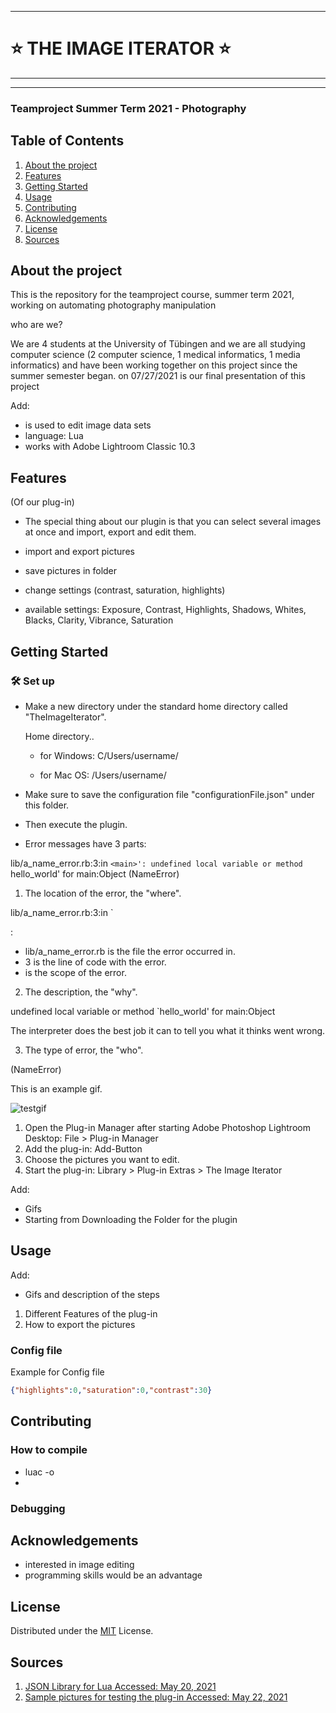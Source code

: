 ***
# ⭐ THE IMAGE ITERATOR ⭐
***
***

### Teamproject Summer Term 2021 - Photography


## Table of Contents
1. [About the project](#about-the-project)
2. [Features](#features)
4. [Getting Started](#gettingstarted)
5. [Usage](#usage)
6. [Contributing](#contributing)
7. [Acknowledgements](#acknowledgements)
8. [License](#license)
9. [Sources](#sources)

## About the project 

This is the repository for the teamproject course, summer term 2021, working on automating photography manipulation


who are we?

We are 4 students at the University of Tübingen and we are all studying computer science (2 computer science, 1 medical informatics, 1 media informatics) and have been working together on this project since the summer semester began.
on 07/27/2021 is our final presentation of this project

Add:

* is used to edit image data sets
* language: Lua
* works with Adobe Lightroom Classic 10.3

## Features

(Of our plug-in)

* The special thing about our plugin is that you can select several images at once and import, export and edit them.

* import and export pictures
* save pictures in folder
* change settings (contrast, saturation, highlights)
* available settings: Exposure, Contrast, Highlights, Shadows, Whites, Blacks, Clarity, Vibrance, Saturation


## Getting Started

### 🛠 Set up
+ Make a new directory under the standard home directory called "TheImageIterator".

  Home directory..

     + for Windows: C/Users/username/
  
     + for Mac OS: /Users/username/
  
+ Make sure to save the configuration file "configurationFile.json" under this folder. 
+ Then execute the plugin.  


* Error messages have 3 parts:

lib/a_name_error.rb:3:in `<main>': undefined local variable or method `hello_world' for main:Object (NameError)


1. The location of the error, the "where".

lib/a_name_error.rb:3:in `<main>:

* lib/a_name_error.rb is the file the error occurred in.
* 3 is the line of code with the error.
* <main> is the scope of the error.
  
  
2. The description, the "why".
  
undefined local variable or method `hello_world' for main:Object
  
The interpreter does the best job it can to tell you what it thinks went wrong.
  
  
3. The type of error, the "who".
  
(NameError)

This is an example gif.

![testgif](testgif.gif)

1. Open the Plug-in Manager after starting Adobe Photoshop Lightroom Desktop: File > Plug-in Manager
2. Add the plug-in: Add-Button
3. Choose the pictures you want to edit.
4. Start the plug-in: Library > Plug-in Extras > The Image Iterator

Add:

* Gifs 
* Starting from Downloading the Folder for the plugin 


## Usage

Add:

* Gifs and description of the steps

1. Different Features of the plug-in 
2. How to export the pictures

### Config file
Example for Config file 
```json
{"highlights":0,"saturation":0,"contrast":30}
```
## Contributing

### How to compile
  
* luac -o
* 

### Debugging

## Acknowledgements
  
* interested in image editing
* programming skills would be an advantage

## License

Distributed under the [MIT](https://choosealicense.com/licenses/mit/) License.

## Sources
1. [JSON Library for Lua Accessed: May 20, 2021](https://github.com/rxi/json.lua/blob/master/json.lua)
2. [Sample pictures for testing the plug-in Accessed: May 22, 2021](https://pixabay.com/de/)
